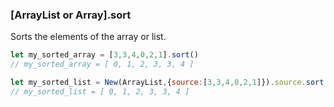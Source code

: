### [ArrayList or Array].sort

Sorts the elements of the array or list.

```javascript
let my_sorted_array = [3,3,4,0,2,1].sort()
// my_sorted_array = [ 0, 1, 2, 3, 3, 4 ]
```

```javascript
let my_sorted_list = New(ArrayList,{source:[3,3,4,0,2,1]}).source.sort()
// my_sorted_list = [ 0, 1, 2, 3, 3, 4 ]
```

